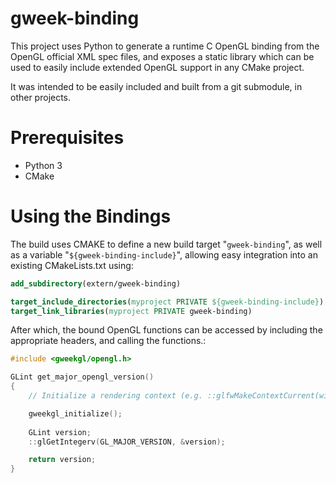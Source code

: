 # gweek-binding
This project uses Python to generate a runtime C OpenGL binding from the OpenGL official XML spec files, and exposes a static library which can be used to easily include extended OpenGL support in any CMake project.

It was intended to be easily included and built from a git submodule, in other projects.

# Prerequisites
- Python 3
- CMake

# Using the Bindings
The build uses CMAKE to define a new build target "`gweek-binding`", as well as a variable "`${gweek-binding-include}`", allowing easy integration into an existing CMakeLists.txt using:

```cmake
add_subdirectory(extern/gweek-binding)

target_include_directories(myproject PRIVATE ${gweek-binding-include})
target_link_libraries(myproject PRIVATE gweek-binding)
```

After which, the bound OpenGL functions can be accessed by including the appropriate headers, and calling the functions.:

```c
#include <gweekgl/opengl.h>

GLint get_major_opengl_version()
{
	// Initialize a rendering context (e.g. ::glfwMakeContextCurrent(window)), then call:

    gweekgl_initialize();
    
    GLint version;
	::glGetIntegerv(GL_MAJOR_VERSION, &version);

    return version;
}
```


